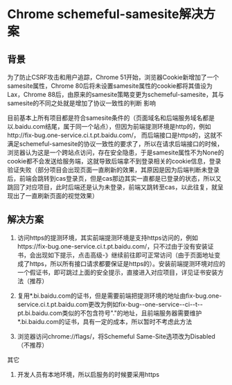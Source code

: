 # Chrome schemeful-samesite解决方案

## 背景
为了防止CSRF攻击和用户追踪，Chrome 51开始，浏览器Cookie新增加了一个samesite属性，Chrome 80后将未设置samesite属性的cookie都将其值设为Lax，Chrome 88后，由原来的samesite策略变更为schemeful-samesite，其与samesite的不同之处就是增加了协议一致性的判断
影响

目前基本上所有项目都是符合samesite条件的（页面域名和后端服务域名都是以.baidu.com结尾，属于同一个站点），但因为前端提测环境是http的，例如http://fix-bug.one-service.ci.t.pt.baidu.com/，
而后端接口是https的，这就不满足schemeful-samesite的协议一致性的要求了，所以在请求后端接口的时候，浏览器认为这是一个跨站点访问，存在安全隐患，于是samesite属性不为None的cookie都不会发送给服务端，这就导致后端拿不到登录相关的cookie信息，登录验证失败（部分项目会出现页面一直刷新的效果，其原因是因为后端判断未登录后，前端会跳转到cas登录页，但是cas那边其实一直都是已登录的状态，所以又跳回了对应项目，此时后端还是认为未登录，前端又跳转至cas，以此往复，就呈现出了一直刷新页面的视觉效果）

## 解决方案
1. 访问https的提测环境，其实前端提测环境是支持https访问的，例如https://fix-bug.one-service.ci.t.pt.baidu.com/，只不过由于没有安装证书，会出现如下提示，点击高级-》继续前往即可正常访问（由于页面地址变成了https，所以所有接口请求都要保证是https的）。安装前端提测环境对应的一个假证书，即可跳过上面的安全提示，直接进入对应项目，详见证书安装方法（推荐）

2. 复用*.bi.baidu.com的证书，但是需要前端把提测环境的地址由fix-bug.one-service.ci.t.pt.baidu.com更改为例如fix-bug--one-service--ci--t--pt.bi.baidu.com类似的不包含符号"."的地址，且前端服务器需要维护*.bi.baidu.com的证书，具有一定的成本，所以暂时不考虑此方法
3. 浏览器访问chrome://flags/，将Schemeful Same-Site选项改为Disabled（不推荐）

其它
1. 开发人员有本地环境，所以启服务的时候要采用https
